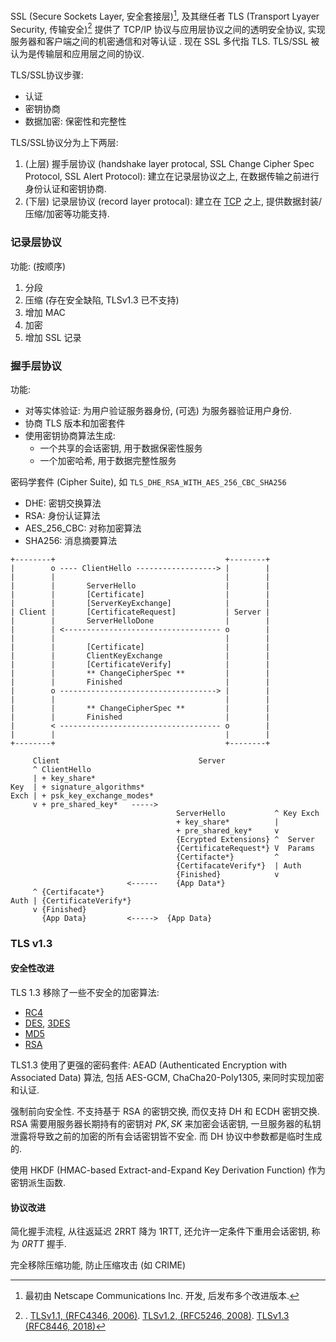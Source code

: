 SSL (Secure Sockets Layer, 安全套接层)[^1], 及其继任者 TLS (Transport Lyayer Security, 传输安全)[^2] 提供了 TCP/IP 协议与应用层协议之间的透明安全协议, 实现服务器和客户端之间的机密通信和对等认证 . 现在 SSL 多代指 TLS. TLS/SSL 被认为是传输层和应用层之间的协议.

[^1]: 最初由 Netscape Communications Inc. 开发, 后发布多个改进版本.

[^2]: . [TLSv1.1, (RFC4346, 2006)](https://datatracker.ietf.org/doc/html/rfc4346). [TLSv1.2, (RFC5246, 2008)](https://datatracker.ietf.org/doc/html/rfc5246). [TLSv1.3 (RFC8446, 2018)](https://datatracker.ietf.org/doc/html/rfc8446)

TLS/SSL协议步骤:
- 认证
- 密钥协商
- 数据加密: 保密性和完整性

TLS/SSL协议分为上下两层:
1. (上层) 握手层协议 (handshake layer protocal, SSL Change Cipher Spec Protocol, SSL Alert Protocol): 建立在记录层协议之上, 在数据传输之前进行身份认证和密钥协商.
2. (下层) 记录层协议 (record layer protocal): 建立在 [TCP](../TransportL4/TCP.md) 之上, 提供数据封装/压缩/加密等功能支持.

### 记录层协议

功能: (按顺序) 
1. 分段
2. 压缩 (存在安全缺陷, TLSv1.3 已不支持)
3. 增加 MAC 
4. 加密 
5. 增加 SSL 记录

### 握手层协议

功能:
- 对等实体验证: 为用户验证服务器身份, (可选) 为服务器验证用户身份.
- 协商 TLS 版本和加密套件
- 使用密钥协商算法生成:
	- 一个共享的会话密钥, 用于数据保密性服务
	- 一个加密哈希, 用于数据完整性服务

密码学套件 (Cipher Suite), 如 `TLS_DHE_RSA_WITH_AES_256_CBC_SHA256`
- DHE: 密钥交换算法
- RSA: 身份认证算法
- AES_256_CBC: 对称加密算法
- SHA256: 消息摘要算法

```
+--------+                                      +--------+
|        o ---- ClientHello ------------------> |        |
|        |                                      |        |
|        |       ServerHello                    |        |
|        |       [Certificate]                  |        |
|        |       [ServerKeyExchange]            |        |
| Client |       [CertificateRequest]           | Server |
|        |       ServerHelloDone                |        |
|        | <----------------------------------- o        |
|        |                                      |        |
|        |       [Certificate]                  |        |
|        |       ClientKeyExchange              |        |
|        |       [CertificateVerify]            |        |
|        |       ** ChangeCipherSpec **         |        |
|        |       Finished                       |        |
|        o -----------------------------------> |        |
|        |                                      |        |
|        |       ** ChangeCipherSpec **         |        |
|        |       Finished                       |        |
|        < ------------------------------------ o        |
|        |                                      |        |
+--------+                                      +--------+
```

```
     Client                               Server
     ^ ClientHello
     | + key_share*
Key  | + signature_algorithms*
Exch | + psk_key_exchange_modes*
     v + pre_shared_key*   ----->
                                     ServerHello           ^ Key Exch
                                     + key_share*          |
                                     + pre_shared_key*     v
                                     {Ecrypted Extensions} ^  Server
                                     {CertificateRequest*} V  Params
                                     {Certifacte*}         ^
                                     {CertifacateVerify*}  | Auth 
                                     {Finished}            v
                          <------    {App Data*}
     ^ {Certifacate*}
Auth | {CertificateVerify*}
     v {Finished}
       {App Data}         <----->  {App Data}
```

### TLS v1.3

#### 安全性改进

TLS 1.3 移除了一些不安全的加密算法:
- [RC4](../../../Security/密码学/流密码与伪随机数/流密码算法/RC4.md)
- [DES](../../../Security/密码学/分组密码/Feistel%20结构/DES.md), [3DES](../../../Security/密码学/分组密码/Feistel%20结构/EDE.md) 
- [MD5](../../../Security/密码学/消息摘要/MD%20结构/MD5.md)
- [RSA](../../../Security/密码学/公钥密码/RSA/RSA.md)

TLS1.3 使用了更强的密码套件: AEAD (Authenticated Encryption with Associated Data) 算法, 包括 AES-GCM, ChaCha20-Poly1305, 来同时实现加密和认证.

强制前向安全性. 不支持基于 RSA 的密钥交换, 而仅支持 DH 和 ECDH 密钥交换. RSA 需要用服务器长期持有的密钥对 $PK,SK$ 来加密会话密钥, 一旦服务器的私钥泄露将导致之前的加密的所有会话密钥皆不安全. 而 DH 协议中参数都是临时生成的.

使用 HKDF (HMAC-based Extract-and-Expand Key Derivation Function) 作为密钥派生函数.

#### 协议改进

简化握手流程, 从往返延迟 2RRT 降为 1RTT, 还允许一定条件下重用会话密钥, 称为 *0RTT* 握手.

完全移除压缩功能, 防止压缩攻击 (如 CRIME)
